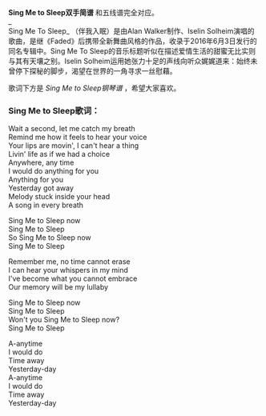 

**Sing Me to Sleep双手简谱** 和五线谱完全对应。  
_  
Sing Me To Sleep_ （伴我入眠）是由Alan Walker制作、Iselin
Solheim演唱的歌曲，是继《Faded》后携带全新舞曲风格的作品，收录于2016年6月3日发行的同名专辑中。Sing Me To
Sleep的音乐标题听似在描述爱情生活的甜蜜无比实则与其有天壤之别。Iselin
Solheim运用她张力十足的声线向听众娓娓道来：始终未曾停下探秘的脚步，渴望在世界的一角寻求一丝慰藉。  
  
歌词下方是 _Sing Me to Sleep钢琴谱_ ，希望大家喜欢。

### Sing Me to Sleep歌词：

Wait a second, let me catch my breath  
Remind me how it feels to hear your voice  
Your lips are movin', I can't hear a thing  
Livin' life as if we had a choice  
Anywhere, any time  
I would do anything for you  
Anything for you  
Yesterday got away  
Melody stuck inside your head  
A song in every breath

Sing Me to Sleep now  
Sing Me to Sleep  
So Sing Me to Sleep now  
Sing Me to Sleep

Remember me, no time cannot erase  
I can hear your whispers in my mind  
I've become what you cannot embrace  
Our memory will be my lullaby

Sing Me to Sleep now  
Sing Me to Sleep  
Won't you Sing Me to Sleep now?  
Sing Me to Sleep

A-anytime  
I would do  
Time away  
Yesterday-day  
A-anytime  
I would do  
Time away  
Yesterday-day


